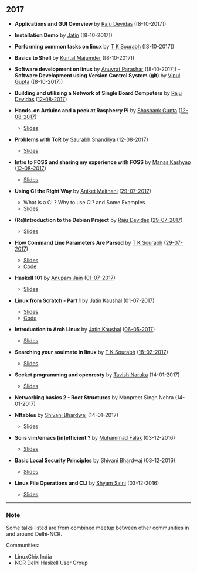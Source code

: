 ## 2017

- **Applications and GUI Overview** by [Raju Devidas](https://github.com/rajudev)
([8-10-2017])
- **Installation Demo** by [Jatin]( https://github.com/cocoa1231)
([8-10-2017])
- **Performing common tasks on linux** by [T K Sourabh](https://github.com/sourabhtk37)
([8-10-2017])
- **Basics to Shell** by [Kuntal Majumder](https://github.com/hellozee)
([8-10-2017])
- **Software development on linux** by [Anuvrat Parashar](https://github.com/bhanuvrat)
([8-10-2017])
-**Software Development using Version Control System (git)** by [Vipul Gupta](https://github.com/vipulgupta2048)
([8-10-2017])
- **Building and utilizing a Network of Single Board Computers** by [Raju Devidas](https://github.com/rajudev) ([12-08-2017])
- **Hands-on Arduino and a peek at Raspberry Pi** by [Shashank Gupta](https://github.com/lbsrex) ([12-08-2017])
	- [Slides](https://github.com/ILUGD/talks/blob/master/slides/Arduino.pptx)
- **Problems with ToR** by [Saurabh Shandilya](https://github.com/beyondszine) ([12-08-2017])
	- [Slides](https://github.com/ILUGD/talks/files/1226821/Problems.with.ToR.pdf)
- **Intro to FOSS and sharing my experience with FOSS** by [Manas Kashyap](https://github.com/Manas-kashyap) ([12-08-2017])
	- [Slides](https://github.com/Manas-kashyap/INTRO-TO-FOSS-/blob/master/fosss-manas.pdf)
- **Using CI the Right Way** by [Aniket Maithani](https://github.com/aniketmaithani) ([29-07-2017]) 
	- What is a CI ? Why to use CI? and Some Examples
	- [Slides](https://github.com/ILUGD/talks/blob/master/slides/using_ci_the_right_way.pptx)

- **(Re)Introduction to the Debian Project** by [Raju Devidas](https://gitlab.com/rajudev) ([29-07-2017])
	- [Slides]()

- **How Command Line Parameters Are Parsed** by [T K Sourabh](https://github.com/sourabhtk37) ([29-07-2017])
	- [Slides](https://slides.com/tksourabh/how-command/)
	- [Code](https://github.com/sourabhtk37/Cmd-Line-Args)

- **Haskell 101** by [Anupam Jain](https://github.com/ajnsit/) ([01-07-2017])
	- [Slides](https://speakerdeck.com/ajnsit/haskell-101)

- **Linux from Scratch - Part 1** by [Jatin Kaushal](https://github.com/cocoa1231/) ([01-07-2017])
	- [Slides](http://slides.com/jatinkaushal/deck-2)
	- [Code](https://www.github.com/cocoa1231/lfs)

- **Introduction to Arch Linux** by [Jatin Kaushal](https://github.com/cocoa1231/) ([06-05-2017])
	- [Slides](http://slides.com/jatinkaushal/deck#/)
  
- **Searching your soulmate in linux** by [T K Sourabh](https://github.com/sourabhtk37) ([18-02-2017])
	- [Slides](http://slides.com/tksourabh/searching-your-soul-mate-in-linux#/)

- **Socket programming and openresty** by [Tavish Naruka](https://github.com/ntavish) (14-01-2017)
  - [Slides](https://www.slideshare.net/tavishn/socket-programming-and-openresty)

- **Networking basics 2 - Root Structures** by Manpreet Singh Nehra (14-01-2017)

- **Nftables** by [Shivani Bhardwaj](https://github.com/shivan1b) (14-01-2017) 
	- [Slides](http://slides.com/shivanibhardwaj/netfilter-hooksan-easy-guide#/)

- **So is vim/emacs [in]efficient ?** by [Muhammad Falak](https://github.com/mfrw) (03-12-2016)
	- [Slides](https://github.com/mfrw/talks/blob/master/ilugd-vi_emacs/ILUG_D_Talk_no_animation.pdf)

- **Basic Local Security Principles** by [Shivani Bhardwaj](https://github.com/shivan1b) (03-12-2016)
	- [Slides](http://slides.com/shivanibhardwaj/local-security-principles#/)

- **Linux File Operations and CLI** by [Shyam Saini](https://github.com/mystictot) (03-12-2016)
	- [Slides](https://github.com/mysticTot/My_Talks/blob/master/ilugd-talks/ilugd-3rd-December-2016/ilugd-3rd-december-2016-talk.pdf)
	



		   
---

### Note
Some talks listed are from combined meetup between other communities in and around Delhi-NCR.

Communities:
- LinuxChix India
- NCR Delhi Haskell User Group

[12-08-2017]: https://www.meetup.com/ILUGDelhi/events/240282525/
[01-07-2017]: https://www.meetup.com/ILUGDelhi/events/238711998/
[06-05-2017]: https://www.meetup.com/ILUGDelhi/events/237723048/
[29-07-2017]: https://www.meetup.com/ILUGDelhi/events/240237639/
[18-02-2017]: https://www.meetup.com/ILUGDelhi/events/237722792/

